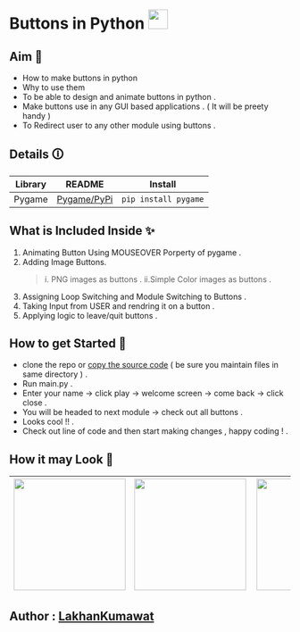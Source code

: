 # Buttons in Python <img width="35" src="https://img.icons8.com/fluent/48/000000/play-button-circled.png"/>
## Aim 🎯
- How to make buttons in python 
- Why to use them
- To be able to design and animate buttons in python .
- Make buttons use in any GUI based applications . ( It will be preety handy )
- To Redirect user to any other module using buttons .

## Details 🛈
| Library | README | Install |
| ------ | ------ | ------ |
| Pygame | [Pygame/PyPi](https://pypi.org/project/pygame/) | `pip install pygame` |

## What is Included Inside ✨

1. Animating Button Using MOUSEOVER Porperty of pygame .
2. Adding Image Buttons.
    >  i. PNG images as buttons .
    >  ii.Simple Color images as buttons .
3. Assigning Loop Switching and Module Switching to Buttons .
4. Taking Input from USER and rendring it on a button .
5. Applying logic to leave/quit buttons .

## How to get Started 🤔 
- clone the repo or [copy the source code](https://github.com/Lakhankumawat/Amazing-Python-Scripts/edit/Buttons-Pygame/Pygame-Buttons/) ( be sure you maintain files in same directory ) .
- Run main.py .
- Enter your name -> click play -> welcome screen -> come back -> click close .
- You will be headed to next module -> check out all buttons .
- Looks cool !! .
- Check out line of code and then start making changes , happy coding ! .

## How it may Look 👀


| <img width="200" src="https://user-images.githubusercontent.com/55774240/115188301-5c91d600-a102-11eb-8a14-9e60e414d6d6.png"/> | <img align="center" width="200" src="https://user-images.githubusercontent.com/55774240/115188308-5ef43000-a102-11eb-9eac-b0b96210ddaf.png"/> | <img align="right" width="200" src="https://user-images.githubusercontent.com/55774240/115188314-60bdf380-a102-11eb-8ded-866464fa4c26.png"/><hr> |
| ------ | ------ | ------ |



## Author : [LakhanKumawat](https://github.com/Lakhankumawat)
